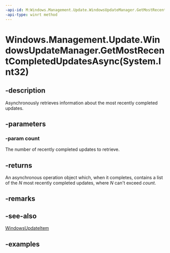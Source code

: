```yaml
---
-api-id: M:Windows.Management.Update.WindowsUpdateManager.GetMostRecentCompletedUpdatesAsync(System.Int32)
-api-type: winrt method
---
```


# Windows.Management.Update.WindowsUpdateManager.GetMostRecentCompletedUpdatesAsync(System.Int32)

<!--
public Windows.Foundation.IAsyncOperation<System.Collections.Generic.IReadOnlyList<Windows.Management.Update.WindowsUpdateItem>> GetMostRecentCompletedUpdatesAsync (int count);
-->


## -description

Asynchronously retrieves information about the most recently completed updates.

## -parameters

### -param count

The number of recently completed updates to retrieve.

## -returns

An asynchronous operation object which, when it completes, contains a list of the *N* most recently completed updates, where *N* can't exceed *count*.

## -remarks

## -see-also
[WindowsUpdateItem](./windowsupdateitem.md)

## -examples

